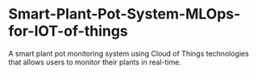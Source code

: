 # Smart-Plant-Pot-System-MLOps-for-IOT-of-things
A smart plant pot monitoring system using Cloud of Things technologies that allows users to monitor their plants in real-time. 
